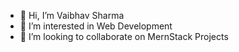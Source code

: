 - 👋 Hi, I’m Vaibhav Sharma
- 👀 I’m interested in Web Development
- 💞️ I’m looking to collaborate on MernStack Projects


<!---
VaibhavSharma1998/VaibhavSharma1998 is a ✨ special ✨ repository because its `README.md` (this file) appears on your GitHub profile.
You can click the Preview link to take a look at your changes.
--->
